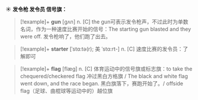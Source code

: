 ☀ <span class="category">**发令枪 发令员 信号旗：**</span>
>[!example]+ <span class="vocabulary">**gun**</span> [ɡʌn] 
> <span class="definition">n. [C] the gun可表示发令枪声，不过此时为单数名词，作为一种速度比赛开始的信号：</span>The starting gun blasted and they were off. 发令枪响了，他们跑了出去。
          
>[!example]+ <span class="vocabulary">**starter**</span> [ˈstɑ:tə(r); 美 ˈstɑ:rt-]
> <span class="definition">n. [C] 速度比赛的发令员：</span>了解即可

>[!example]+ <span class="vocabulary">**flag**</span> [flæɡ] 
> <span class="definition">n. [C] 体育运动中的信号旗或标志旗：</span>to take the chequered/checkered flag 冲过黑白方格旗 / The black and white flag went down, and the race began. 黑白旗落下，赛跑开始了。/ offside flag（足球、曲棍球等运动中的）越位旗

